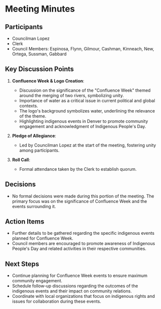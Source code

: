 # Meeting Minutes

## Participants
- Councilman Lopez
- Clerk
- Council Members: Espinosa, Flynn, Gilmour, Cashman, Kinneach, New, Ortega, Sussman, Gabbard

## Key Discussion Points
1. **Confluence Week & Logo Creation**: 
   - Discussion on the significance of the "Confluence Week" themed around the merging of two rivers, symbolizing unity.
   - Importance of water as a critical issue in current political and global contexts.
   - The logo's background symbolizes water, underlining the relevance of the theme.
   - Highlighting indigenous events in Denver to promote community engagement and acknowledgment of Indigenous People's Day.

2. **Pledge of Allegiance**: 
   - Led by Councilman Lopez at the start of the meeting, fostering unity among participants.

3. **Roll Call**: 
   - Formal attendance taken by the Clerk to establish quorum.

## Decisions
- No formal decisions were made during this portion of the meeting. The primary focus was on the significance of Confluence Week and the events surrounding it.

## Action Items
- Further details to be gathered regarding the specific indigenous events planned for Confluence Week.
- Council members are encouraged to promote awareness of Indigenous People's Day and related activities in their respective communities.

## Next Steps
- Continue planning for Confluence Week events to ensure maximum community engagement.
- Schedule follow-up discussions regarding the outcomes of the indigenous events and their impact on community relations.
- Coordinate with local organizations that focus on indigenous rights and issues for collaboration during these events.